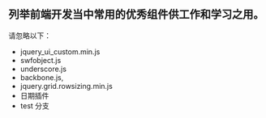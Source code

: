 列举前端开发当中常用的优秀组件供工作和学习之用。
----------------


请忽略以下：

+ jquery_ui_custom.min.js
+ swfobject.js
+ underscore.js
+ backbone.js,
+ jquery.grid.rowsizing.min.js
+ 日期插件
+ test 分支